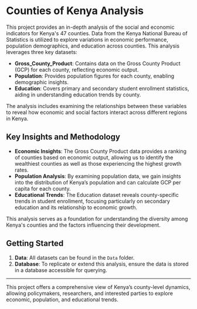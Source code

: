 # Counties of Kenya Analysis

This project provides an in-depth analysis of the social and economic indicators for Kenya's 47 counties. Data from the Kenya National Bureau of Statistics is utilized to explore variations in economic performance, population demographics, and education across counties. This analysis leverages three key datasets:

- **Gross_County_Product**: Contains data on the Gross County Product (GCP) for each county, reflecting economic output.
- **Population**: Provides population figures for each county, enabling demographic insights.
- **Education**: Covers primary and secondary student enrollment statistics, aiding in understanding education trends by county.

The analysis includes examining the relationships between these variables to reveal how economic and social factors interact across different regions in Kenya. 

## Key Insights and Methodology

- **Economic Insights**: The Gross County Product data provides a ranking of counties based on economic output, allowing us to identify the wealthiest counties as well as those experiencing the highest growth rates.
- **Population Analysis**: By examining population data, we gain insights into the distribution of Kenya’s population and can calculate GCP per capita for each county.
- **Educational Trends**: The Education dataset reveals county-specific trends in student enrollment, focusing particularly on secondary education and its relationship to economic growth.

This analysis serves as a foundation for understanding the diversity among Kenya's counties and the factors influencing their development.

## Getting Started

1. **Data**: All datasets can be found in the `Data` folder.
2. **Database**: To replicate or extend this analysis, ensure the data is stored in a database accessible for querying.

---

This project offers a comprehensive view of Kenya’s county-level dynamics, allowing policymakers, researchers, and interested parties to explore economic, population, and educational trends.
